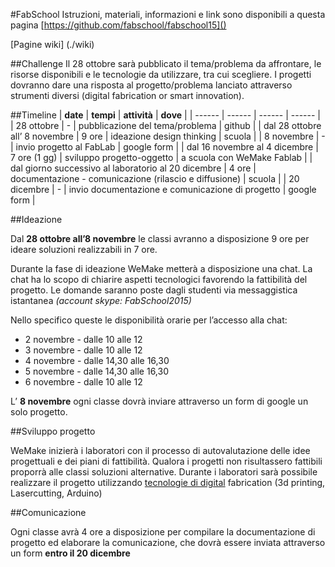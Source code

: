 #FabSchool
Istruzioni, materiali, informazioni e link sono disponibili a questa pagina [https://github.com/fabschool/fabschool15]()

[Pagine wiki] (./wiki)


##Challenge
Il 28 ottobre sarà pubblicato il tema/problema da affrontare, le risorse disponibili e le tecnologie da utilizzare, tra cui scegliere. I progetti dovranno dare una risposta al progetto/problema lanciato attraverso strumenti diversi (digital fabrication or smart innovation).


##Timeline
|  **date** | **tempi** | **attività** | **dove** |
|  ------ | ------ | ------ | ------ |
|  28 ottobre | - | pubblicazione del tema/problema | github |
|  dal 28 ottobre all’ 8 novembre | 9 ore | ideazione design thinking | scuola |
|  8 novembre | - | invio progetto al FabLab | google form |
|  dal 16 novembre al 4 dicembre | 7 ore (1 gg) | sviluppo progetto-oggetto | a scuola con  WeMake Fablab |
|  dal giorno successivo al laboratorio al 20 dicembre | 4 ore | documentazione - comunicazione (rilascio e diffusione) | scuola |
|  20 dicembre | - | invio documentazione e comunicazione di progetto | google form |


##Ideazione

Dal **28 ottobre all’8 novembre** le classi avranno a disposizione 9 ore per ideare soluzioni realizzabili in 7 ore.

Durante la fase di ideazione WeMake metterà a disposizione una chat.
La chat ha lo scopo di chiarire aspetti tecnologici favorendo la fattibilità del progetto. Le domande saranno poste dagli studenti via messaggistica istantanea *(account skype: FabSchool2015)*

Nello specifico queste le disponibilità orarie per l’accesso alla chat:

- 2 novembre - dalle 10 alle 12
- 3 novembre - dalle 10 alle 12
- 4 novembre - dalle 14,30 alle 16,30
- 5 novembre - dalle 14,30 alle 16,30
- 6 novembre - dalle 10 alle 12

L’ **8 novembre** ogni classe dovrà inviare attraverso un form di google un solo progetto.


##Sviluppo progetto

WeMake inizierà i laboratori con il processo di autovalutazione delle idee progettuali e dei piani di fattibilità. Qualora i progetti non risultassero fattibili proporrà alle classi soluzioni alternative.
Durante i laboratori sarà possibile realizzare il progetto utilizzando [tecnologie di digital](/wiki/RisorseTecnologie) fabrication  (3d printing, Lasercutting, Arduino) 

##Comunicazione

Ogni classe avrà 4 ore a disposizione per compilare la documentazione di progetto ed elaborare la comunicazione, che dovrà essere inviata attraverso un form **entro il 20 dicembre**
